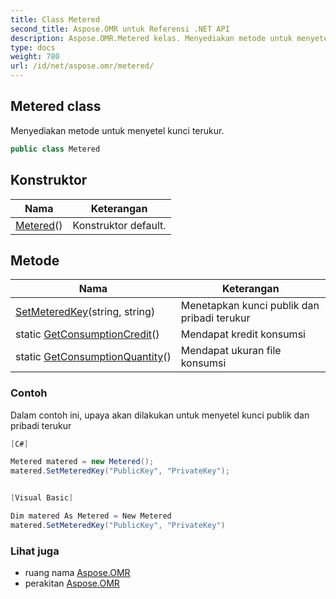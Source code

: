 ```yaml
---
title: Class Metered
second_title: Aspose.OMR untuk Referensi .NET API
description: Aspose.OMR.Metered kelas. Menyediakan metode untuk menyetel kunci terukur.
type: docs
weight: 780
url: /id/net/aspose.omr/metered/
---
```

## Metered class

Menyediakan metode untuk menyetel kunci terukur.

```csharp
public class Metered
```

## Konstruktor

| Nama | Keterangan |
| --- | --- |
| [Metered](metered/)() | Konstruktor default. |

## Metode

| Nama | Keterangan |
| --- | --- |
| [SetMeteredKey](../../aspose.omr/metered/setmeteredkey/)(string, string) | Menetapkan kunci publik dan pribadi terukur |
| static [GetConsumptionCredit](../../aspose.omr/metered/getconsumptioncredit/)() | Mendapat kredit konsumsi |
| static [GetConsumptionQuantity](../../aspose.omr/metered/getconsumptionquantity/)() | Mendapat ukuran file konsumsi |

### Contoh

Dalam contoh ini, upaya akan dilakukan untuk menyetel kunci publik dan pribadi terukur

```csharp
[C#]

Metered matered = new Metered();
matered.SetMeteredKey("PublicKey", "PrivateKey");


[Visual Basic]

Dim matered As Metered = New Metered
matered.SetMeteredKey("PublicKey", "PrivateKey")
```

### Lihat juga

* ruang nama [Aspose.OMR](../../aspose.omr/)
* perakitan [Aspose.OMR](../../)


